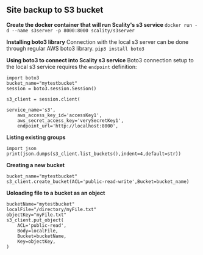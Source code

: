 ## Site backup to S3 bucket

**Create the docker container that will run Scality's s3 service**
``docker run -d --name s3server -p 8000:8000 scality/s3server``

**Installing boto3 library**
Connection with the local s3 server can be done through regular AWS boto3 library.
``pip3 install boto3``

**Using boto3 to connect into Scality s3 service**
Boto3 connection setup to the local s3 service requires the ``endpoint`` definition:

<pre><code>import boto3
bucket_name="mytestbucket"
session = boto3.session.Session()

s3_client = session.client(

service_name='s3',
	aws_access_key_id='accessKey1',
	aws_secret_access_key='verySecretKey1',
	endpoint_url='http://localhost:8000',</code></pre>

**Listing existing groups**
<pre><code>import json
print(json.dumps(s3_client.list_buckets(),indent=4,default=str))
</code></pre>

**Creating a new bucket**
<pre><code>bucket_name="mytestbucket"
s3_client.create_bucket(ACL='public-read-write',Bucket=bucket_name)
</code></pre>

**Uoloading file to a bucket as an object**
<pre><code>bucketName="mytestbucket"
localFile="/directory/myFile.txt"
objectKey="myFile.txt"
s3_client.put_object(
	ACL='public-read',
	Body=localFile,
	Bucket=bucketName,
	Key=objectKey,
)</code></pre>

